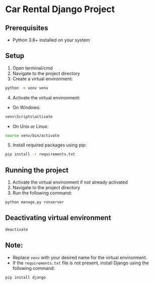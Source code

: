 # Car Rental Django Project

## Prerequisites
- Python 3.8+ installed on your system

## Setup

1. Open terminal/cmd
2. Navigate to the project directory
3. Create a virtual environment:
```bash
python -m venv venv
```
4. Activate the virtual environment:
- On Windows:
```bash
venv\Scripts\activate
```
- On Unix or Linux:
```bash
source venv/bin/activate
```
5. Install required packages using pip:
```bash
pip install -r requirements.txt
```
## Running the project
1. Activate the virtual environment if not already activated
2. Navigate to the project directory
3. Run the following command:
```bash
python manage.py runserver
```
## Deactivating virtual environment
```bash
deactivate
```

## Note: 
- Replace `venv` with your desired name for the virtual environment.
- If the `requirements.txt` file is not present, install Django using the following command:
```bash
pip install django
```